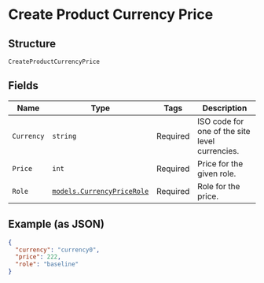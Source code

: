 
# Create Product Currency Price

## Structure

`CreateProductCurrencyPrice`

## Fields

| Name | Type | Tags | Description |
|  --- | --- | --- | --- |
| `Currency` | `string` | Required | ISO code for one of the site level currencies. |
| `Price` | `int` | Required | Price for the given role. |
| `Role` | [`models.CurrencyPriceRole`](../../doc/models/currency-price-role.md) | Required | Role for the price. |

## Example (as JSON)

```json
{
  "currency": "currency0",
  "price": 222,
  "role": "baseline"
}
```

